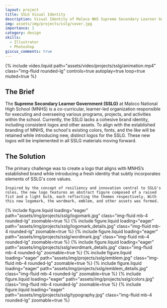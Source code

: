 ```yaml
---
layout: project
title: SSLG Visual Identity
description: Visual Identity of Maloco NHS Supreme Secondary Learner Government
img: assets/img/projects/sslg/cover.jpg
importance: 1
category: design
skills:
  - Illustrator
  - Photoshop
giscus_comments: true
---
```


{% include video.liquid path="assets/video/projects/sslg/animation.mp4" class="img-fluid rounded-lg" controls=true autoplay=true loop=true muted=true %}

<section id="brief" class="mb-3">
  <h2>The Brief</h2>

  <p>
    The <strong>Supreme Secondary Learner Government (SSLG)</strong> at Maloco National High School (MNHS) is a co-curricular, learner-led organization responsible for executing and overseeing various programs, projects, and activities within the school. Currently, the SSLG lacks a cohesive brand identity, including consistent logos and other assets. To align with the established branding of MNHS, the school's existing colors, fonts, and the like will be retained while introducing new, distinct logos for the SSLG. These new logos will be implemented in all SSLG materials moving forward.
  </p>
</section>

<section id="solution" class="mb-5">
  <h2>The Solution</h2>

  <p>
    The primary challenge was to create a logo that aligns with MNHS’s established brand while introducing a fresh identity that subtly incorporates elements of SSLG's core values.

    Inspired by the concept of resiliency and innovation central to SSLG's roles, the new logo features an abstract figure composed of a raised fist and a light bulb, each reflecting the themes respectively. With this new logomark, the wordmark, emblem, and other assets was formed.

  </p>
</section>

<div class="px-lg-5 mx-lg-5">
  {% include figure.liquid loading="eager" path="assets/img/projects/sslg/logomark.jpg" class="img-fluid mb-4 rounded-lg" zoomable=true %}
  {% include figure.liquid loading="eager" path="assets/img/projects/sslg/logomark_details.jpg" class="img-fluid mb-4 rounded-lg" zoomable=true %}
  {% include figure.liquid loading="eager" path="assets/img/projects/sslg/wordmark.jpg" class="img-fluid mb-4 rounded-lg" zoomable=true %}
  {% include figure.liquid loading="eager" path="assets/img/projects/sslg/wordmark_details.jpg" class="img-fluid mb-4 rounded-lg" zoomable=true %}
  {% include figure.liquid loading="eager" path="assets/img/projects/sslg/emblem.jpg" class="img-fluid mb-4 rounded-lg" zoomable=true %}
  {% include figure.liquid loading="eager" path="assets/img/projects/sslg/emblem_details.jpg" class="img-fluid mb-4 rounded-lg" zoomable=true %}
  {% include figure.liquid loading="eager" path="assets/img/projects/sslg/colors.jpg" class="img-fluid mb-4 rounded-lg" zoomable=true %}
  {% include figure.liquid loading="eager" path="assets/img/projects/sslg/typography.jpg" class="img-fluid mb-4 rounded-lg" zoomable=true %}
</div>
